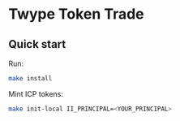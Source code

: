# Twype Token Trade

## Quick start

Run:

```sh
make install
```

Mint ICP tokens:

```sh
make init-local II_PRINCIPAL=<YOUR_PRINCIPAL>
```
